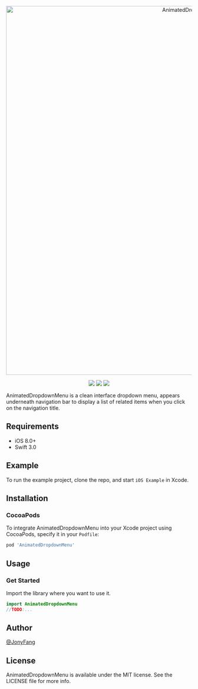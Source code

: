 <p align="center">
    <img src="https://dn-ynvsu4wa.qbox.me/16f7940346e6cfc5ddf9.png" alt="AnimatedDropdownMenu" title="AnimatedDropdownMenu" width="1000">
</p>
<p align="center">
    <!-- <a href=""><img src="https://api.travis-ci.org/JonyFang/AnimatedDropdownMenu.svg?branch=master"></a> -->
    <a href="https://cocoapods.org/pods/AnimatedDropdownMenu"><img src="https://img.shields.io/cocoapods/v/AnimatedDropdownMenu.svg?style=flat"></a>
    <a href="https://cocoapods.org/pods/AnimatedDropdownMenu"><img src="https://img.shields.io/cocoapods/l/AnimatedDropdownMenu.svg?style=flat"></a>
    <a href="https://cocoapods.org/pods/AnimatedDropdownMenu"><img src="https://img.shields.io/cocoapods/p/AnimatedDropdownMenu.svg?style=flat"></a>
</p>

AnimatedDropdownMenu is a clean interface dropdown menu, appears underneath navigation bar to display a list of related items when you click on the navigation title.

## Requirements

- iOS 8.0+
- Swift 3.0

## Example

To run the example project, clone the repo, and start `iOS Example` in Xcode.

## Installation

### CocoaPods

To integrate AnimatedDropdownMenu into your Xcode project using CocoaPods, specify it in your `Podfile`:

```ruby
pod 'AnimatedDropdownMenu'
```

## Usage

### Get Started

Import the library where you want to use it.

```swift
import AnimatedDropdownMenu
//TODO:...
```

## Author

[@JonyFang](https://twitter.com/jony_chunfang)

## License

AnimatedDropdownMenu is available under the MIT license. See the LICENSE file for more info.
